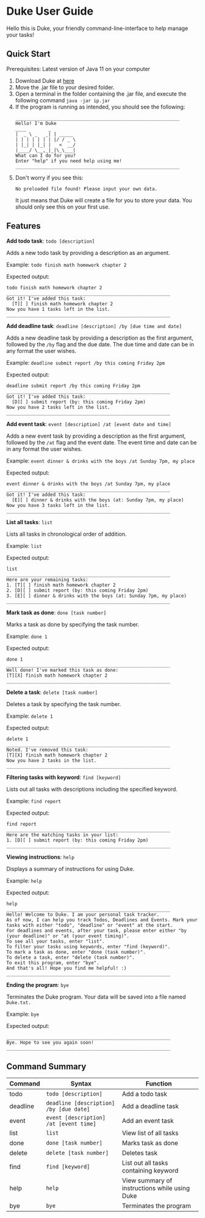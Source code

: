 # Duke User Guide

Hello this is Duke, your friendly command-line-interface to help manage your tasks!
## Quick Start

Prerequisites: Latest version of Java 11 on your computer

1. Download Duke at [here](https://itsleeqian.github.io/ip/)
2. Move the .jar file to your desired folder.
3. Open a terminal in the folder containing the .jar file, and execute the following command ```java -jar ip.jar```
4. If the program is running as intended, you should see the following:
   ```
   ____________________________________________________________
   Hello! I'm Duke
   ____        _        
   |  _ \ _   _| | _____
   | | | | | | | |/ / _ \
   | |_| | |_| |   <  __/
   |____/ \__,_|_|\_\___|
   What can I do for you?
   Enter "help" if you need help using me!
   ____________________________________________________________
   ```
5. Don't worry if you see this:
   ```
   No preloaded file found! Please input your own data.
   ```
   It just means that Duke will create a file for you to store your data. You should only see this on your first use.

## Features

**Add todo task**: ``todo [description]``

Adds a new todo task by providing a description as an argument.

Example: `todo finish math homework chapter 2`

Expected output:
```
todo finish math homework chapter 2
____________________________________________________________
Got it! I've added this task: 
  [T][ ] finish math homework chapter 2
Now you have 1 tasks left in the list.
____________________________________________________________
```

**Add deadline task**: ``deadline [description] /by [due time and date]``

Adds a new deadline task by providing a description as the first argument, followed by the `/by` flag and the due date.
The due time and date can be in any format the user wishes.

Example: `deadline submit report /by this coming Friday 2pm`

Expected output:
```
deadline submit report /by this coming Friday 2pm
____________________________________________________________
Got it! I've added this task: 
  [D][ ] submit report (by: this coming Friday 2pm)
Now you have 2 tasks left in the list.
____________________________________________________________
```

**Add event task**: ``event [description] /at [event date and time]``

Adds a new event task by providing a description as the first argument, followed by the `/at` flag and the event date.
The event time and date can be in any format the user wishes.

Example: `event dinner & drinks with the boys /at Sunday 7pm, my place`

Expected output:
```
event dinner & drinks with the boys /at Sunday 7pm, my place
____________________________________________________________
Got it! I've added this task: 
  [E][ ] dinner & drinks with the boys (at: Sunday 7pm, my place)
Now you have 3 tasks left in the list.
____________________________________________________________

```

**List all tasks**: `list`

Lists all tasks in chronological order of addition.

Example: `list`

Expected output:
```
list
____________________________________________________________
Here are your remaining tasks:
1. [T][ ] finish math homework chapter 2
2. [D][ ] submit report (by: this coming Friday 2pm)
3. [E][ ] dinner & drinks with the boys (at: Sunday 7pm, my place)
____________________________________________________________
```

**Mark task as done**: `done [task number]`

Marks a task as done by specifying the task number.

Example: `done 1`

Expected output:
```
done 1
____________________________________________________________
Well done! I've marked this task as done: 
[T][X] finish math homework chapter 2
____________________________________________________________
```

**Delete a task**: `delete [task number]`

Deletes a task by specifying the task number.

Example: `delete 1`

Expected output:
```
delete 1
____________________________________________________________
Noted. I've removed this task: 
[T][X] finish math homework chapter 2
Now you have 2 tasks in the list.
____________________________________________________________
```

**Filtering tasks with keyword**: `find [keyword]`

Lists out all tasks with descriptions including the specified keyword.

Example: `find report`

Expected output:
```
find report
____________________________________________________________
Here are the matching tasks in your list:
1. [D][ ] submit report (by: this coming Friday 2pm)
____________________________________________________________
```

**Viewing instructions**: `help`

Displays a summary of instructions for using Duke.

Example: `help`

Expected output:
```
help
____________________________________________________________
Hello! Welcome to Duke. I am your personal task tracker.
As of now, I can help you track Todos, Deadlines and Events. Mark your tasks with either "todo", "deadline" or "event" at the start. 
For deadlines and events, after your task, please enter either "by (your deadline)" or "at (your event timing)".
To see all your tasks, enter "list". 
To filter your tasks using keywords, enter "find (keyword)". 
To mark a task as done, enter "done (task number)". 
To delete a task, enter "delete (task number)". 
To exit this program, enter "bye". 
And that's all! Hope you find me helpful! :) 
____________________________________________________________
```

**Ending the program**: `bye`

Terminates the Duke program. Your data will be saved into a file named `Duke.txt.`

Example: `bye`

Expected output:
```
____________________________________________________________
Bye. Hope to see you again soon!
____________________________________________________________
```

## Command Summary

Command | Syntax | Function
--------|--------|---------
todo | `todo [description]` | Add a todo task
deadline | `deadline [description] /by [due date]` | Add a deadline task
event | `event [description] /at [event time]` | Add an event task
list | `list` | View list of all tasks
done | `done [task number]` | Marks task as done
delete | `delete [task number]` | Deletes task
find | `find [keyword]` | List out all tasks containing keyword
help | `help` | View summary of instructions while using Duke
bye | `bye` | Terminates the program
